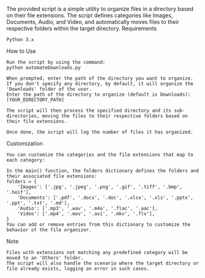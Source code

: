 The provided script is a simple utility to organize files in a directory based on their file extensions. The script defines categories like Images, Documents, Audio, and Video, and automatically moves files to their respective folders within the target directory.
Requirements

    Python 3.x

How to Use

    Run the script by using the command:
    python automateDownloads.py
    
    When prompted, enter the path of the directory you want to organize. If you don't specify any directory, by default, it will organize the 'Downloads' folder of the user.
    Enter the path of the directory to organize (default is Downloads): [YOUR_DIRECTORY_PATH]

    The script will then process the specified directory and its sub-directories, moving the files to their respective folders based on their file extensions.

    Once done, the script will log the number of files it has organized.

Customization

    You can customize the categories and the file extensions that map to each category:

    In the main() function, the folders dictionary defines the folders and their associated file extensions:
    folders = {
        'Images': ['.jpg', '.jpeg', '.png', '.gif', '.tiff', '.bmp', '.heif'],
        'Documents': ['.pdf', '.docx', '.doc', '.xlsx', '.xls', '.pptx', '.ppt', '.txt', '.md'],
        'Audio': ['.mp3', '.wav', '.m4a', '.flac', '.aac'],
        'Video': ['.mp4', '.mov', '.avi', '.mkv', '.flv'],
    }
    You can add or remove entries from this dictionary to customize the behavior of the file organizer.

Note

    Files with extensions not matching any predefined category will be moved to an 'Others' folder.
    The script will also handle the scenario where the target directory or file already exists, logging an error in such cases.